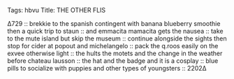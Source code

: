 Tags: hbvu
Title: THE OTHER FLIS
  
∆729 :: brekkie to the spanish contingent with banana blueberry smoothie then a quick trip to staun :: and emmacita mamacita gets the nausea :: take to the mute island but skip the museum :: continue alongside the sights then stop for cider at popout and michelangelo :: pack the q.roos easily on the exvee otherwise light :: the hults the motets and the change in the weather before chateau lausson :: the hat and the badge and it is a cosplay :: blue pills to socialize with puppies and other types of youngsters :: 2202∆